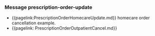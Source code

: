 ### Message prescription-order-update

- {{pagelink:PrescriptionOrderHomecareUpdate.md}} homecare order cancellation example.
- {{pagelink: PrescriptionOrderOutpatientCancel.md}} 